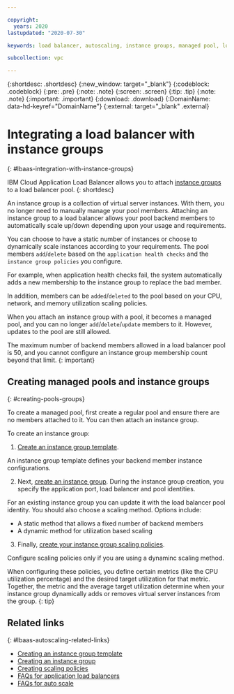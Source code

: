 ```yaml
---

copyright:
  years: 2020
lastupdated: "2020-07-30"

keywords: load balancer, autoscaling, instance groups, managed pool, load balancer for vpc, pool

subcollection: vpc

---
```


{:shortdesc: .shortdesc}
{:new_window: target="_blank"}
{:codeblock: .codeblock}
{:pre: .pre}
{:note: .note}
{:screen: .screen}
{:tip: .tip}
{:note: .note}
{:important: .important}
{:download: .download}
{:DomainName: data-hd-keyref="DomainName"}
{:external: target="_blank" .external}

# Integrating a load balancer with instance groups
{: #lbaas-integration-with-instance-groups}

IBM Cloud Application Load Balancer allows you to attach [instance groups](/docs/vpc?topic=vpc-creating-auto-scale-instance-group) to a load balancer pool.
{: shortdesc}

An instance group is a collection of virtual server instances. With them, you no longer need to manually manage your pool members. Attaching an instance group to a load balancer allows your pool backend members to automatically scale up/down depending upon your usage and requirements.

You can choose to have a static number of instances or choose to dynamically scale instances according to your requirements.
The pool members `add`/`delete` based on the `application health checks` and the `instance group policies` you configure.

For example, when application health checks fail, the system automatically adds a new membership to the instance group to replace the bad member.

In addition, members can be `added`/`deleted` to the pool based on your CPU, network, and memory utilization scaling policies.

When you attach an instance group with a pool, it becomes a managed pool, and you can no longer `add`/`delete`/`update` members to it. However, updates to the pool are still allowed.

The maximum number of backend members allowed in a load balancer pool is 50, and you cannot configure an instance group membership count beyond that limit.
{: important}

## Creating managed pools and instance groups
{: #creating-pools-groups}

To create a managed pool, first create a regular pool and ensure there are no members attached to it. You can then attach an instance group.

To create an instance group:

1. [Create an instance group template](/docs/vpc?topic=vpc-creating-auto-scale-instance-group#creating-instance-template).

  An instance group template defines your backend member instance configurations.

2. Next, [create an instance group](/docs/vpc?topic=vpc-creating-auto-scale-instance-group). During the instance group creation, you specify the application port, load balancer and pool identities.

  For an existing instance group you can update it with the load balancer pool identity. You should also choose a scaling method. Options include:

   * A static method that allows a fixed number of backend members
   * A dynamic method for utilization based scaling

3. Finally, [create your instance group scaling policies](/docs/vpc?topic=vpc-creating-auto-scale-instance-group#creating-scaling-policies).

  Configure scaling policies only if you are using a dynaminc scaling method.

  When configuring these policies, you define certain metrics (like the CPU utilization percentage) and the desired target utilization for that metric. Together, the metric and the average target utilization determine when your instance group dynamically adds or removes virtual server instances from the group.
  {: tip}

## Related links
{: #lbaas-autoscaling-related-links}

* [Creating an instance group template](/docs/vpc?topic=vpc-creating-auto-scale-instance-group#creating-instance-template)
* [Creating an instance group](/docs/vpc?topic=vpc-creating-auto-scale-instance-group#creating-instance-group)
* [Creating scaling policies](/docs/vpc?topic=vpc-creating-auto-scale-instance-group#creating-scaling-policies)
* [FAQs for application load balancers](/docs/vpc?topic=vpc-load-balancer-faqs)
* [FAQs for auto scale](/docs/vpc?topic=vpc-faqs-auto-scale)
